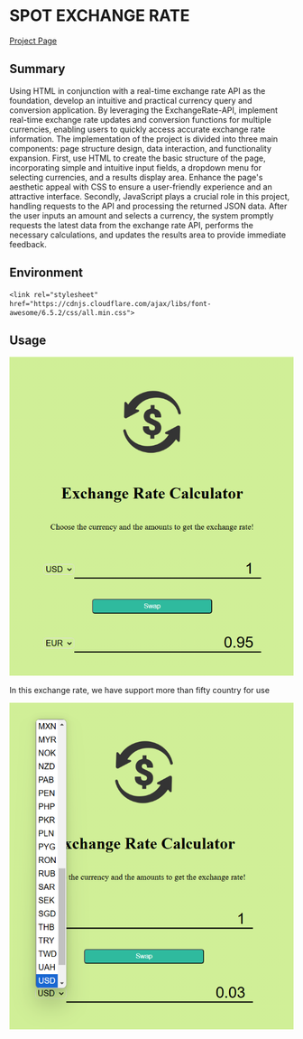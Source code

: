 # SPOT EXCHANGE RATE
[Project Page](https://dennishsu716.github.io/project6.github.io/project5/project5.html)
## Summary
Using HTML in conjunction with a real-time exchange rate API as the foundation, develop an intuitive and practical currency query and conversion application. By leveraging the ExchangeRate-API, implement real-time exchange rate updates and conversion functions for multiple currencies, enabling users to quickly access accurate exchange rate information.
The implementation of the project is divided into three main components: page structure design, data interaction, and functionality expansion. First, use HTML to create the basic structure of the page, incorporating simple and intuitive input fields, a dropdown menu for selecting currencies, and a results display area. Enhance the page's aesthetic appeal with CSS to ensure a user-friendly experience and an attractive interface. Secondly, JavaScript plays a crucial role in this project, handling requests to the API and processing the returned JSON data. After the user inputs an amount and selects a currency, the system promptly requests the latest data from the exchange rate API, performs the necessary calculations, and updates the results area to provide immediate feedback.
## Environment
    <link rel="stylesheet" href="https://cdnjs.cloudflare.com/ajax/libs/font-awesome/6.5.2/css/all.min.css">
## Usage
![image](https://github.com/DennisHsu716/project6.github.io/blob/main/image/1.png)

In this exchange rate, we have support more than fifty country for use  

![image](https://github.com/DennisHsu716/project6.github.io/blob/main/image/3.png)
